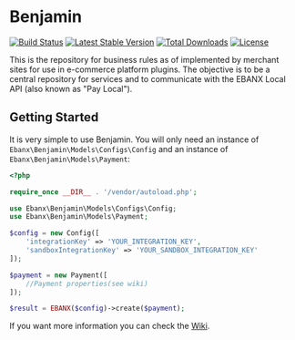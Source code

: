 # Benjamin
[![Build Status](https://img.shields.io/travis/ebanx/benjamin-local/master.svg?style=for-the-badge)](https://travis-ci.com/ebanx/benjamin-local)
[![Latest Stable Version](https://img.shields.io/packagist/v/ebanx/benjamin-local.svg?style=for-the-badge)](https://packagist.org/packages/ebanx/benjamin-local)
[![Total Downloads](https://img.shields.io/packagist/dt/ebanx/benjamin-local.svg?style=for-the-badge)](https://packagist.org/packages/ebanx/benjamin-local)
[![License](https://img.shields.io/packagist/l/ebanx/benjamin-local.svg?style=for-the-badge)](https://packagist.org/packages/ebanx/benjamin-local)


This is the repository for business rules as of implemented by merchant sites for use in e-commerce platform plugins.
The objective is to be a central repository for services and to communicate with the EBANX Local API (also known as "Pay Local").

## Getting Started

It is very simple to use Benjamin. You will only need an instance of `Ebanx\Benjamin\Models\Configs\Config` and an instance of `Ebanx\Benjamin\Models\Payment`:

```php
<?php

require_once __DIR__ . '/vendor/autoload.php';

use Ebanx\Benjamin\Models\Configs\Config;
use Ebanx\Benjamin\Models\Payment;

$config = new Config([
    'integrationKey' => 'YOUR_INTEGRATION_KEY',
    'sandboxIntegrationKey' => 'YOUR_SANDBOX_INTEGRATION_KEY'
]);

$payment = new Payment([
    //Payment properties(see wiki)
]);

$result = EBANX($config)->create($payment);
```

If you want more information you can check the [Wiki](https://github.com/ebanx/benjamin-local/wiki/Getting-Started).